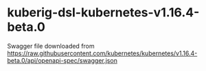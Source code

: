 # kuberig-dsl-kubernetes-v1.16.4-beta.0

Swagger file downloaded from https://raw.githubusercontent.com/kubernetes/kubernetes/v1.16.4-beta.0/api/openapi-spec/swagger.json
